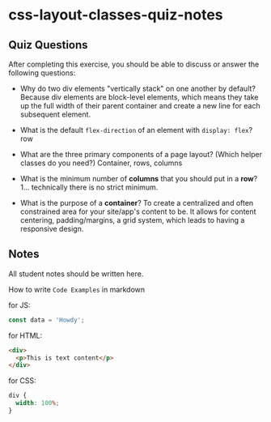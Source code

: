 # css-layout-classes-quiz-notes

## Quiz Questions

After completing this exercise, you should be able to discuss or answer the following questions:

- Why do two div elements "vertically stack" on one another by default?
  Because div elements are block-level elements, which means they take up the full width of their parent container and create a new line for each subsequent element.

- What is the default `flex-direction` of an element with `display: flex`?
  row

- What are the three primary components of a page layout? (Which helper classes do you need?)
  Container, rows, columns

- What is the minimum number of **columns** that you should put in a **row**?
  1... technically there is no strict minimum.

- What is the purpose of a **container**?
  To create a centralized and often constrained area for your site/app's content to be. It allows for content centering, padding/margins, a grid system, which leads to having a responsive design.

## Notes

All student notes should be written here.

How to write `Code Examples` in markdown

for JS:

```javascript
const data = 'Howdy';
```

for HTML:

```html
<div>
  <p>This is text content</p>
</div>
```

for CSS:

```css
div {
  width: 100%;
}
```
